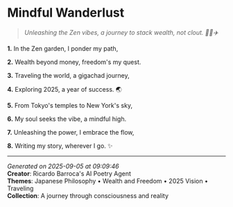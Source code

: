 # Mindful Wanderlust

> *Unleashing the Zen vibes, a journey to stack wealth, not clout. 🧘‍♀️✈️*

**1.** In the Zen garden, I ponder my path,


**2.** Wealth beyond money, freedom's my quest.


**3.** Traveling the world, a gigachad journey,


**4.** Exploring 2025, a year of success. 🌏


**5.** From Tokyo's temples to New York's sky,


**6.** My soul seeks the vibe, a mindful high.


**7.** Unleashing the power, I embrace the flow,


**8.** Writing my story, wherever I go. ✨



---

*Generated on 2025-09-05 at 09:09:46*  
**Creator**: Ricardo Barroca's AI Poetry Agent  
**Themes**: Japanese Philosophy • Wealth and Freedom • 2025 Vision • Traveling  
**Collection**: A journey through consciousness and reality